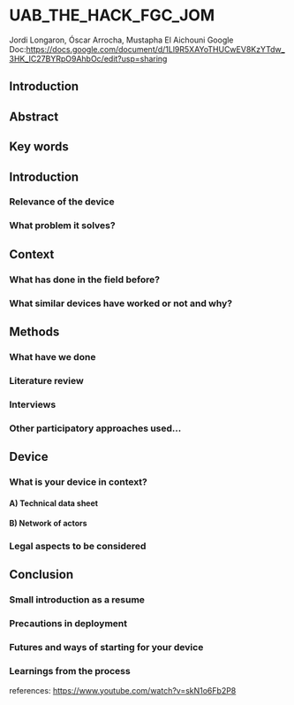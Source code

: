 # UAB_THE_HACK_FGC_JOM
Jordi Longaron, Óscar Arrocha, Mustapha El Aichouni
Google Doc:https://docs.google.com/document/d/1Ll9R5XAYoTHUCwEV8KzYTdw_3HK_IC27BYRpO9AhbOc/edit?usp=sharing
## Introduction
## Abstract
## Key words
## Introduction
### Relevance of the device
### What problem it solves?
## Context
### What has done in the field before? 
### What similar devices have worked or not and why?
	
## Methods

### What have we done

### Literature review

### Interviews

### Other participatory approaches used...

## Device

### What is your device in context?

#### A) Technical data sheet

#### B) Network of actors 

### Legal aspects to be considered

## Conclusion

### Small introduction as a resume

### Precautions in deployment

### Futures and ways of starting for your device

### Learnings from the process

references:
https://www.youtube.com/watch?v=skN1o6Fb2P8
